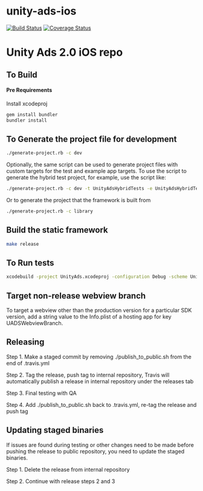 # unity-ads-ios

[![Build Status](https://magnum.travis-ci.com/Applifier/unity-ads-ios.svg?token=rfESq21CCtaWmssfAxQc&branch=master)](https://magnum.travis-ci.com/Applifier/unity-ads-ios)
[![Coverage Status](https://coveralls.io/repos/github/Applifier/unity-ads-ios/badge.svg?branch=master&t=LX7D3s)](https://coveralls.io/github/Applifier/unity-ads-ios?branch=master)

# Unity Ads 2.0 iOS repo


To Build
----------
#### Pre Requirements
Install xcodeproj
```bash
gem install bundler
bundler install
```

To Generate the project file for development
-----------------------------

```bash
./generate-project.rb -c dev
```

Optionally, the same script can be used to generate project files with custom targets for the test and example app targets. To use the script to generate the hybrid test project, for example, use the script like:

```bash
./generate-project.rb -c dev -t UnityAdsHybridTests -e UnityAdsHybridTestsExample
```

Or to generate the project that the framework is built from

```bash
./generate-project.rb -c library
```

Build the static framework
----------------------------
```bash
make release
```

To Run tests
------------------------
```bash
xcodebuild -project UnityAds.xcodeproj -configuration Debug -scheme UnityAds -sdk iphonesimulator -destination "platform=iOS Simulator,OS=9.3,name=iPhone 6" test
```

Target non-release webview branch
---------------

To target a webview other than the production version for a particular SDK version, add a string value to the Info.plist of a hosting app for key UADSWebviewBranch.

Releasing
----------------

Step 1. Make a staged commit by removing ./publish_to_public.sh from the end of .travis.yml

Step 2. Tag the release, push tag to internal repository, Travis will automatically publish a release in internal repository under the releases tab

Step 3. Final testing with QA

Step 4. Add ./publish_to_public.sh back to .travis.yml, re-tag the release and push tag

Updating staged binaries
------------------------

If issues are found during testing or other changes need to be made before pushing the release to public repository, you need to update the staged binaries.

Step 1. Delete the release from internal repository

Step 2. Continue with release steps 2 and 3
